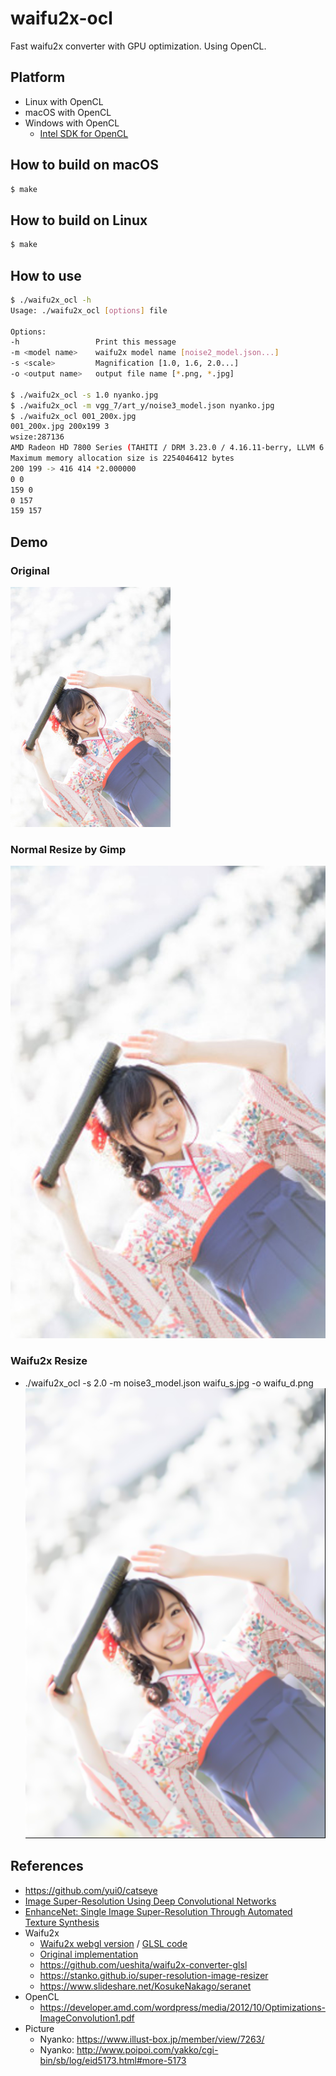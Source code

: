 # waifu2x-ocl

Fast waifu2x converter with GPU optimization.
Using OpenCL.

## Platform

- Linux with OpenCL
- macOS with OpenCL
- Windows with OpenCL
  - [Intel SDK for OpenCL](https://software.intel.com/en-us/intel-opencl)

## How to build on macOS

```bash
$ make
```

## How to build on Linux

```bash
$ make
```

## How to use

```bash
$ ./waifu2x_ocl -h
Usage: ./waifu2x_ocl [options] file

Options:
-h                 Print this message
-m <model name>    waifu2x model name [noise2_model.json...]
-s <scale>         Magnification [1.0, 1.6, 2.0...]
-o <output name>   output file name [*.png, *.jpg]

$ ./waifu2x_ocl -s 1.0 nyanko.jpg
$ ./waifu2x_ocl -m vgg_7/art_y/noise3_model.json nyanko.jpg
$ ./waifu2x_ocl 001_200x.jpg
001_200x.jpg 200x199 3
wsize:287136
AMD Radeon HD 7800 Series (TAHITI / DRM 3.23.0 / 4.16.11-berry, LLVM 6.0.0) (platform 0, device 0)
Maximum memory allocation size is 2254046412 bytes
200 199 -> 416 414 *2.000000
0 0
159 0
0 157
159 157
```

## Demo

### Original
![Original](waifu_s.jpg)

### Normal Resize by Gimp
![Normal](waifu_d.jpg)

### Waifu2x Resize
- ./waifu2x_ocl -s 2.0 -m noise3_model.json waifu_s.jpg -o waifu_d.png
![Waifu2x](waifu_d.png)

## References

- https://github.com/yui0/catseye
- [Image Super-Resolution Using Deep Convolutional Networks](http://arxiv.org/abs/1501.00092)
- [EnhanceNet: Single Image Super-Resolution Through Automated Texture Synthesis](https://arxiv.org/abs/1612.07919)
- Waifu2x
  - [Waifu2x webgl version](https://github.com/kioku-systemk/waifu2x_webgl) / [GLSL code](https://gist.github.com/yui0/a9a75c93b9e7c6a08f905ed548b4b17c)
  - [Original implementation](https://github.com/nagadomi/waifu2x)
  - https://github.com/ueshita/waifu2x-converter-glsl
  - https://stanko.github.io/super-resolution-image-resizer
  - https://www.slideshare.net/KosukeNakago/seranet
- OpenCL
  - https://developer.amd.com/wordpress/media/2012/10/Optimizations-ImageConvolution1.pdf
- Picture
  - Nyanko: https://www.illust-box.jp/member/view/7263/
  - Nyanko: http://www.poipoi.com/yakko/cgi-bin/sb/log/eid5173.html#more-5173
